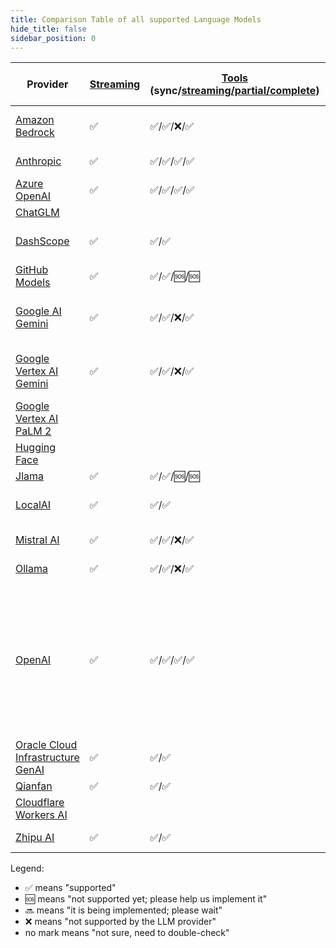 ```yaml
---
title: Comparison Table of all supported Language Models
hide_title: false
sidebar_position: 0
---
```


| Provider                                                                         | [Streaming](/tutorials/response-streaming) | [Tools](/tutorials/tools) (sync/[streaming/partial/complete](/tutorials/tools#using-streamingchatmodel)) | [JSON Schema](/tutorials/structured-outputs#json-schema)           | [JSON Mode](/tutorials/ai-services#json-mode) | Thinking (Reasoning) | Supported [Modalities](/tutorials/chat-and-language-models/#multimodality) (Input) | [Observability](/tutorials/observability) | [Customizable HTTP Client](/tutorials/customizable-http-client) | Local Deployment                                                                                                        | Supports Native Image | Comments                                                                   |
|----------------------------------------------------------------------------------|--------------------------------------------|----------------------------------------------------------------------------------------------------------|--------------------------------------------------------------------|-----------------------------------------------|----------------------|------------------------------------------------------------------------------------|-------------------------------------------|-----------------------------------------------------------------|-------------------------------------------------------------------------------------------------------------------------|-----------------------|----------------------------------------------------------------------------|
| [Amazon Bedrock](/integrations/language-models/amazon-bedrock)                   | ✅                                          | ✅/✅/❌/✅                                                                                                  |                                                                    |                                               | ✅                    | text, image, PDF                                                                   | ✅                                         |                                                                 |                                                                                                                         |                       |                                                                            |
| [Anthropic](/integrations/language-models/anthropic)                             | ✅                                          | ✅/✅/✅/✅                                                                                                  |                                                                    |                                               | ✅                    | text, image                                                                        | ✅                                         | ✅                                                               |                                                                                                                         | ✅                     |                                                                            |
| [Azure OpenAI](/integrations/language-models/azure-open-ai)                      | ✅                                          | ✅/✅/✅/✅                                                                                                  | ✅                                                                  | ✅                                             |                      | text, image                                                                        | ✅                                         |                                                                 |                                                                                                                         |                       |                                                                            |
| [ChatGLM](/integrations/language-models/chatglm)                                 |                                            |                                                                                                          |                                                                    |                                               |                      | text                                                                               |                                           |                                                                 |                                                                                                                         |                       |                                                                            |
| [DashScope](/integrations/language-models/dashscope)                             | ✅                                          | ✅/✅                                                                                                      |                                                                    |                                               |                      | text, image, audio                                                                 | ✅                                         |                                                                 |                                                                                                                         |                       |                                                                            |
| [GitHub Models](/integrations/language-models/github-models)                     | ✅                                          | ✅/✅/🆘/🆘                                                                                                | 🔜 [#1911](https://github.com/langchain4j/langchain4j/issues/1911) | ✅                                             |                      | text, image                                                                        | ✅                                         |                                                                 |                                                                                                                         |                       |                                                                            |
| [Google AI Gemini](/integrations/language-models/google-ai-gemini)               | ✅                                          | ✅/✅/❌/✅                                                                                                  | ✅                                                                  | ✅                                             | ✅                    | text, image, audio, video, PDF                                                     | ✅                                         | ✅                                                               |                                                                                                                         |                       |                                                                            |
| [Google Vertex AI Gemini](/integrations/language-models/google-vertex-ai-gemini) | ✅                                          | ✅/✅/❌/✅                                                                                                  | ✅                                                                  | ✅                                             |                      | text, image, audio, video, PDF                                                     | ✅                                         |                                                                 |                                                                                                                         |                       |                                                                            |
| [Google Vertex AI PaLM 2](/integrations/language-models/google-palm)             |                                            |                                                                                                          |                                                                    |                                               |                      | text                                                                               |                                           |                                                                 |                                                                                                                         | ✅                     |                                                                            |
| [Hugging Face](/integrations/language-models/hugging-face)                       |                                            |                                                                                                          |                                                                    |                                               |                      | text                                                                               |                                           |                                                                 |                                                                                                                         |                       |                                                                            |
| [Jlama](/integrations/language-models/jlama)                                     | ✅                                          | ✅/✅/🆘/🆘                                                                                                |                                                                    |                                               |                      | text                                                                               |                                           |                                                                 | ✅                                                                                                                       | ✅                     |                                                                            |
| [LocalAI](/integrations/language-models/local-ai)                                | ✅                                          | ✅/✅                                                                                                      |                                                                    |                                               |                      | text, image, audio                                                                 |                                           |                                                                 | ✅                                                                                                                       |                       |                                                                            |
| [Mistral AI](/integrations/language-models/mistral-ai)                           | ✅                                          | ✅/✅/❌/✅                                                                                                  | ✅                                                                  | ✅                                             |                      | text, image                                                                        | ✅                                         | ✅                                                               |                                                                                                                         |                       |                                                                            |
| [Ollama](/integrations/language-models/ollama)                                   | ✅                                          | ✅/✅/❌/✅                                                                                                  | ✅                                                                  | ✅                                             | ✅                    | text, image                                                                        | ✅                                         | ✅                                                               | ✅                                                                                                                       |                       |                                                                            |
| [OpenAI](/integrations/language-models/open-ai)                                  | ✅                                          | ✅/✅/✅/✅                                                                                                  | ✅                                                                  | ✅                                             | ✅ (DeepSeek)         | text, image, audio, PDF                                                            | ✅                                         | ✅                                                               | See [OpenAI-Compatible Language Models](./openai-compatible.md) (Ollama, LM Studio, GPT4All, Docker Model Runner, etc.) | ✅                     | See [OpenAI-Compatible Language Models](./openai-compatible.md)(Groq, ...) |
| [Oracle Cloud Infrastructure GenAI](/integrations/language-models/oci-genai)     | ✅                                          | ✅/✅                                                                                                      |                                                                    |                                               |                      | text, image                                                                        |                                           |                                                                 |                                                                                                                         | ✅                     |                                                                            |
| [Qianfan](/integrations/language-models/qianfan)                                 | ✅                                          | ✅/✅                                                                                                      |                                                                    |                                               |                      | text                                                                               |                                           |                                                                 |                                                                                                                         |                       |                                                                            |
| [Cloudflare Workers AI](/integrations/language-models/workers-ai)                |                                            |                                                                                                          |                                                                    |                                               |                      | text                                                                               |                                           |                                                                 |                                                                                                                         |                       |                                                                            |
| [Zhipu AI](/integrations/language-models/zhipu-ai)                               | ✅                                          | ✅/✅                                                                                                      |                                                                    |                                               |                      | text, image                                                                        | ✅                                         |                                                                 |                                                                                                                         |                       |                                                                            |

Legend:

- ✅ means "supported"
- 🆘 means "not supported yet; please help us implement it"
- 🔜 means "it is being implemented; please wait"
- ❌ means "not supported by the LLM provider"
- no mark means "not sure, need to double-check"
